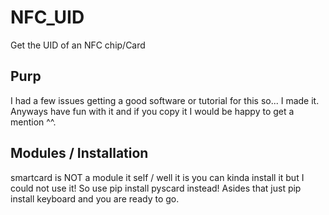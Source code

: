 # NFC_UID
Get the UID of an NFC chip/Card

## Purp
I had a few issues getting a good software or tutorial for this so... I made it.
Anyways have fun with it and if you copy it I would be happy to get a mention ^^.

## Modules / Installation 
 smartcard is NOT a module it self / well it is you can kinda install it but I could not use it!
 So use pip install pyscard  instead!
 Asides that just pip install keyboard and you are ready to go.
